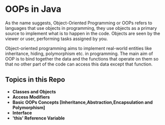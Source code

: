 # OOPs in Java

As the name suggests, Object-Oriented Programming or OOPs refers to languages that use objects in programming, they use objects as a primary source to implement what is to happen in the code. Objects are seen by the viewer or user, performing tasks assigned by you. 

Object-oriented programming aims to implement real-world entities like inheritance, hiding, polymorphism etc. in programming. The main aim of OOP is to bind together the data and the functions that operate on them so that no other part of the code can access this data except that function.

## Topics in this Repo 

- **Classes and Objects**
- **Access Modifiers**
- **Basic OOPs Concepts [Inheritance,Abstraction,Encapsulation and Polymorphism]**
- **Interface**
- **'this' Reference Variable**